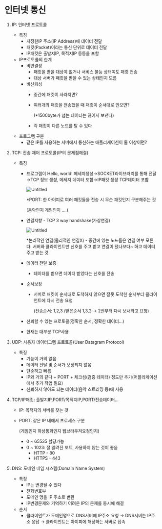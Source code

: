 # 인터넷 통신

1. IP: 인터넷 프로토콜
    - 특징
        - 지정한IP 주소(IP Address)에 데이터 전달
        - 패킷(Packet)이라는 통신 단위로 데이터 전달
        - IP패킷은 출발지IP, 목적지IP 등등을 포함
    - IP프로토콜의 한계
        - 비연결성
            - 패킷을 받을 대상이 없거나 서비스 불능 상태여도 패킷 전송
            - 대상 서버가 패킷을 받을 수 있는 상태인지 모름
        - 비신뢰성
            - 중간에 패킷이 사라지면?
            - 여러개의 패킷을 전송했을 때 패킷이 순서대로 안오면?
                
                (*1500byte가 넘는 데이터는 끊어서 보낸다)
                
            - 각 패킷이 다른 노드를 탈 수 있다
    - 프로그램 구분
        - 같은 IP를 사용하는 서버에서 통신하는 애플리케이션이 둘 이상이면?
        
2. TCP: 전송 제어 프로토콜(IP의 문제점해결)
    - 특징
        - 프로그램이 Hello, world! 메세지생성→SOCKET라이브러리를 통해 전달→TCP 정보 생성, 메세지 데이터 포함→IP패킷 생성 TCP데이터 포함
            
            ![Untitled](%E1%84%8B%E1%85%B5%E1%86%AB%E1%84%90%E1%85%A5%E1%84%82%E1%85%A6%E1%86%BA%20%E1%84%90%E1%85%A9%E1%86%BC%E1%84%89%E1%85%B5%E1%86%AB%20f59681609dd544dbb0b63ed7254e9288/Untitled.png)
            
            *PORT: 한 아이피로 여러 패킷들을 전송 시 무슨 패킷인지 구분해주는 것
            
            (음악인지 게임인지 ….)
            
        - 연결지향 - TCP 3 way handshake(가상연결)
            
            ![Untitled](%E1%84%8B%E1%85%B5%E1%86%AB%E1%84%90%E1%85%A5%E1%84%82%E1%85%A6%E1%86%BA%20%E1%84%90%E1%85%A9%E1%86%BC%E1%84%89%E1%85%B5%E1%86%AB%20f59681609dd544dbb0b63ed7254e9288/Untitled%201.png)
            
            *논리적인 연결(물리적인 연결X) - 중간에 있는 노드들은 연결 여부 모른다. 서버와 클라이언트만 신호를 주고 받고 연결이 됐나보다~ 하고 데이터 주고 받는 것
            
        - 데이터 전달 보증
            - 데이터를 받으면 데이터 받았다는 신호를 전송
        - 순서보장
            - 서버로 패킷이 순서대로 도착하지 않으면 잘못 도착한 순서부터 클라이언트에 다시 전송 요청
                
                (전송순서: 1,2,3 /받은순서 1,3,2 → 2번부터 다시 보내라고 요청)
                
        - 신뢰할 수 있는 프로토콜(정확한 순서, 정확한 데이터…)
        - 현재는 대부분 TCP사용
3. UDP: 사용자 데이터그램 프로토콜(User Datagram Protocol)
    - 특징
        - 기능이 거의 없음
        - 데이터 전달 및 순서가 보장되지 않음
        - 단순하고 빠름
        - IP와 거의 같다 + PORT + 체크섬(검증 데이터) 정도만 추가(어플리케이션에서 추가 작업 필요)
        - 신뢰하지 않아도 되는 데이터(음악 스트리밍 등)에 사용
4. TCP/IP패킷: 출발지IP,PORT/목적지IP,PORT/전송데이터…
    - IP: 목적지의 서버를 찾는 것
    - PORT: 같은 IP 내에서 프로세스 구분
        
        (게임인지 화상통화인지 웹브라우저요청인지)
        
        - 0 ~ 65535 할당가능
        - 0 ~ 1023: 잘 알려진 포트, 사용하지 않는 것이 좋음
            - HTTP - 80
            - HTTPS - 443
5. DNS: 도메인 네임 시스템(Domain Name System)
    - 특징
        - IP는 변경될 수 있다
        - 전화번호부
        - 도메인 명을 IP 주소로 변환
        - IP변경문제와 기억하기 어려운 IP의 문제를 동시에 해결
    - 순서
        - 클라이언트가 도메인명으로 DNS서버에 IP주소 요청 → DNS서버는 IP주소 응답 → 클라이언트는 아이피에 해당하는 서버로 접속